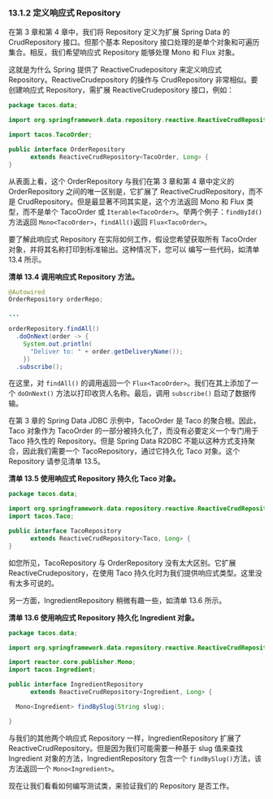 ### 13.1.2 定义响应式 Repository 

在第 3 章和第 4 章中，我们将 Repository 定义为扩展 Spring Data 的 CrudRepository 接口。但那个基本 Repository 接口处理的是单个对象和可遍历集合。相反，我们希望响应式 Repository 能够处理 Mono 和 Flux 对象。

这就是为什么 Spring 提供了 ReactiveCrudepository 来定义响应式 Repository。ReactiveCrudepository 的操作与 CrudRepository 非常相似。要创建响应式 Repository，需扩展 ReactiveCrudepository 接口，例如：

```java
package tacos.data;

import org.springframework.data.repository.reactive.ReactiveCrudRepository;

import tacos.TacoOrder;

public interface OrderRepository
      extends ReactiveCrudRepository<TacoOrder, Long> {
}
```

从表面上看，这个 OrderRepository 与我们在第 3 章和第 4 章中定义的 OrderRepository 之间的唯一区别是，它扩展了 ReactiveCrudRepository，而不是 CrudRepository。但是最显著不同其实是，这个方法返回 Mono 和 Flux 类型，而不是单个 TacoOrder 或 `Iterable<TacoOrder>`。举两个例子：`findById()` 方法返回 `Mono<TacoOrder>`，`findAll()`返回 `Flux<TacoOrder>`。

要了解此响应式 Repository 在实际如何工作，假设您希望获取所有 TacoOrder 对象，并将其名称打印到标准输出。这种情况下，您可以
编写一些代码，如清单 13.4 所示。

**清单 13.4 调用响应式 Repository 方法。**

```java
@Autowired
OrderRepository orderRepo;

...

orderRepository.findAll()
  .doOnNext(order -> {
    System.out.println(
      "Deliver to: " + order.getDeliveryName());
    })
  .subscribe();
```

在这里，对 `findAll()` 的调用返回一个 `Flux<TacoOrder>`。我们在其上添加了一个 `doOnNext()` 方法以打印收货人名称。最后，调用 `subscribe()` 启动了数据传输。

在第 3 章的 Spring Data JDBC 示例中，TacoOrder 是 Taco 的聚合根。因此，Taco 对象作为 TacoOrder 的一部分被持久化了，而没有必要定义一个专门用于 Taco 持久性的 Repository。但是 Spring Data R2DBC 不能以这种方式支持聚合，因此我们需要一个 TacoRepository，通过它持久化 Taco 对象。这个 Repository 请参见清单 13.5。

**清单 13.5 使用响应式 Repository 持久化 Taco 对象。**

```java
package tacos.data;

import org.springframework.data.repository.reactive.ReactiveCrudRepository;
import tacos.Taco;

public interface TacoRepository
      extends ReactiveCrudRepository<Taco, Long> {
}
```

如您所见，TacoRepository 与 OrderRepository 没有太大区别。它扩展 ReactiveCrudepository，在使用 Taco 持久化时为我们提供响应式类型。这里没有太多可说的。

另一方面，IngredientRepository 稍微有趣一些，如清单 13.6 所示。

**清单 13.6 使用响应式 Repository 持久化 Ingredient 对象。**

```java
package tacos.data;

import org.springframework.data.repository.reactive.ReactiveCrudRepository;

import reactor.core.publisher.Mono;
import tacos.Ingredient;

public interface IngredientRepository
      extends ReactiveCrudRepository<Ingredient, Long> {

  Mono<Ingredient> findBySlug(String slug);

}
```

与我们的其他两个响应式 Repository 一样，IngredientRepository 扩展了 ReactiveCrudRepository。但是因为我们可能需要一种基于 slug 值来查找 Ingredient 对象的方法，IngredientRepository 包含一个 `findBySlug()`方法，该方法返回一个 `Mono<Ingredient>`。

现在让我们看看如何编写测试类，来验证我们的 Repository 是否工作。




